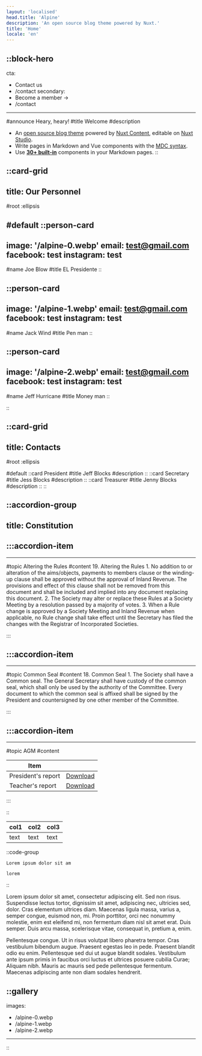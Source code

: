 ```yaml
---
layout: 'localised'
head.title: 'Alpine'
description: 'An open source blog theme powered by Nuxt.'
title: 'Home'
locale: 'en'
---
```


::block-hero
---
cta:
  - Contact us
  - /contact
secondary:
  - Become a member →
  - /contact
---
#announce
  Heary, heary!
#title
  Welcome
#description
 - An [open source blog theme](https://github.com/nuxt-themes/alpine) powered by [Nuxt Content](https://content.nuxtjs.org), editable on [Nuxt Studio](https://nuxt.studio).
 - Write pages in Markdown and Vue components with the [MDC syntax](https://content.nuxtjs.org/guide/writing/mdc).
 - Use [**30+ built-in**](https://elements.nuxt.space) components in your Markdown pages.
::

   
::card-grid
---
title: Our Personnel
---

#root
:ellipsis

#default
::person-card
---
image: '/alpine-0.webp'
email: test@gmail.com
facebook: test
instagram: test
---
#name
Joe Blow
#title
EL Presidente
::

::person-card
---
image: '/alpine-1.webp'
email: test@gmail.com
facebook: test
instagram: test
---
#name
Jack Wind
#title
Pen man
::

::person-card
---
image: '/alpine-2.webp'
email: test@gmail.com
facebook: test
instagram: test
---
#name
Jeff Hurricane
#title
Money man
::


::

::card-grid
---
title: Contacts
---
#root
  :ellipsis

#default
  ::card
  President 
  #title
  Jeff Blocks 
  #description
  ::
  ::card
  Secretary 
  #title
  Jess Blocks 
  #description
  ::
  ::card
  Treasurer 
  #title
  Jenny Blocks 
  #description
  ::
::

::accordion-group
---
title: Constitution
---
  :::accordion-item
  ---

  ---
  #topic
  Altering the Rules
  #content
  19. Altering the Rules
      1. No addition to or alteration of the aims/objects, payments to members clause or the winding-up clause shall be approved without the approval of Inland Revenue. The provisions and effect of this clause shall not be removed from this document and shall be included and implied into any document replacing this document.
      2. The Society may alter or replace these Rules at a Society Meeting by a resolution passed by a majority of votes.
      3. When a Rule change is approved by a Society Meeting and Inland Revenue when applicable, no Rule change shall take effect until the Secretary has filed the changes with the Registrar of Incorporated Societies. 

:::


  :::accordion-item
  ---
  
  ---
  #topic
   Common Seal
  #content
  18. Common Seal
    1. The Society shall have a Common seal. 
    The General Secretary shall have custody of the common seal, which shall only be used by the authority of the Committee. 
  Every document to which the common seal is affixed shall be signed by the President and countersigned by one other member of the Committee. 

  :::

:::accordion-item
---
  
---
#topic
AGM
#content

| Item               |                         |
|--------------------|-------------------------|
| President's report | [Download](/en/contact) |
| Teacher's report       | [Download](/)           |

:::

::

| col1 | col2 | col3 |
|------|------|------|
| text | text | text |

::code-group

```[browserslist]
Lorem ipsum dolor sit am

```
```[ecmascript 6]
lorem

```

::

Lorem ipsum dolor sit amet, consectetur adipiscing elit. Sed non risus. Suspendisse lectus tortor, dignissim sit amet, adipiscing nec, ultricies sed, dolor. Cras elementum ultrices diam. Maecenas ligula massa, varius a, semper congue, euismod non, mi. Proin porttitor, orci nec nonummy molestie, enim est eleifend mi, non fermentum diam nisl sit amet erat. Duis semper. Duis arcu massa, scelerisque vitae, consequat in, pretium a, enim.  

Pellentesque congue. Ut in risus volutpat libero pharetra tempor. Cras vestibulum bibendum augue. Praesent egestas leo in pede. Praesent blandit odio eu enim. Pellentesque sed dui ut augue blandit sodales. Vestibulum ante ipsum primis in faucibus orci luctus et ultrices posuere cubilia Curae; Aliquam nibh. Mauris ac mauris sed pede pellentesque fermentum. Maecenas adipiscing ante non diam sodales hendrerit.

::gallery
---
images:
  - /alpine-0.webp
  - /alpine-1.webp
  - /alpine-2.webp
---
::
